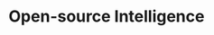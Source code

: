 ---
layout: default
title: Open-source Intelligence
parent: Attacks
has_children: true
has_toc: true
---